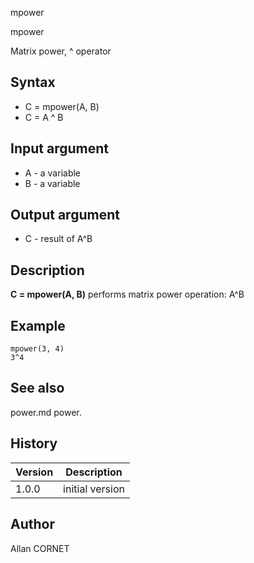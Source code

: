 



mpower


mpower

Matrix power, ^ operator

## Syntax

- C = mpower(A, B)
- C = A ^ B

## Input argument

 - A - a variable
 - B - a variable

## Output argument

 - C - result of A^B

## Description


  <p><b>C = mpower(A, B)</b> performs matrix power operation: A^B</p>


## Example

```Nelson
mpower(3, 4)
3^4
```

## See also

power.md power.
## History

|Version|Description|
|------|------|
|1.0.0|initial version|


## Author

Allan CORNET



